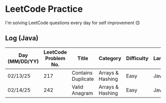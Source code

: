 # LeetCode Practice

I'm solving LeetCode questions every day for self improvement 😊

## Log (Java)
| Day (MM/DD/YY) | LeetCode Problem No. | Title              | Category         | Difficulty | Language | Time complexity | Space complexity | Notes | Time spent (min) | My solution result | File                           |
|----------------|----------------------|--------------------|------------------|------------|----------|-----------------|------------------|-------|------------------|--------------------|--------------------------------|
| 02/13/25       | 217                  | Contains Duplicate | Arrays & Hashing | Easy       | Java     | O(n)            | O(n)             |       | 10               | Accepted           | [q217.cpp](java/src/q217.java) |
| 02/14/25       | 242                  | Valid Anagram      | Arrays & Hashing | Easy       | Java     | O()             | O()              |       | 10               | Accepted           | [q242.cpp](java/src/q242.java) |